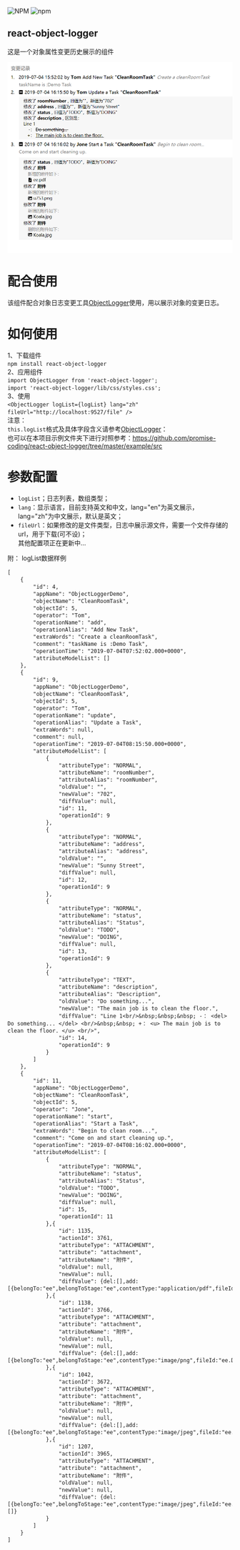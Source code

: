 ![NPM](https://img.shields.io/npm/l/react-object-logger.svg?style=popout) ![npm](https://img.shields.io/npm/v/react-object-logger.svg?style=flat-square)
## react-object-logger

这是一个对象属性变更历史展示的组件

![demo](./image/demo.png)

# 配合使用
该组件配合对象日志变更工具[ObjectLogger](https://github.com/yeecode/ObjectLogger)使用，用以展示对象的变更日志。

# 如何使用
1、下载组件  
`npm install react-object-logger`   
2、应用组件  
`import ObjectLogger from 'react-object-logger';`    
`import 'react-object-logger/lib/css/styles.css';`    
3、使用  
`<ObjectLogger logList={logList} lang="zh" fileUrl="http://localhost:9527/file" />`  
注意：  
`this.logList`格式及具体字段含义请参考[ObjectLogger](https://github.com/yeecode/ObjectLogger)：  
也可以在本项目示例文件夹下进行对照参考：https://github.com/promise-coding/react-object-logger/tree/master/example/src   

# 参数配置
- `logList`；日志列表，数组类型；   
-  `lang`：显示语言，目前支持英文和中文，lang="en"为英文展示，lang="zh"为中文展示，默认是英文；  
-  `fileUrl`：如果修改的是文件类型，日志中展示源文件，需要一个文件存储的url，用于下载(可不设)；  
其他配置项正在更新中...   

附：
logList数据样例  
```
[
    {
        "id": 4,
        "appName": "ObjectLoggerDemo",
        "objectName": "CleanRoomTask",
        "objectId": 5,
        "operator": "Tom",
        "operationName": "add",
        "operationAlias": "Add New Task",
        "extraWords": "Create a cleanRoomTask",
        "comment": "taskName is :Demo Task",
        "operationTime": "2019-07-04T07:52:02.000+0000",
        "attributeModelList": []
    },
    {
        "id": 9,
        "appName": "ObjectLoggerDemo",
        "objectName": "CleanRoomTask",
        "objectId": 5,
        "operator": "Tom",
        "operationName": "update",
        "operationAlias": "Update a Task",
        "extraWords": null,
        "comment": null,
        "operationTime": "2019-07-04T08:15:50.000+0000",
        "attributeModelList": [
            {
                "attributeType": "NORMAL",
                "attributeName": "roomNumber",
                "attributeAlias": "roomNumber",
                "oldValue": "",
                "newValue": "702",
                "diffValue": null,
                "id": 11,
                "operationId": 9
            },
            {
                "attributeType": "NORMAL",
                "attributeName": "address",
                "attributeAlias": "address",
                "oldValue": "",
                "newValue": "Sunny Street",
                "diffValue": null,
                "id": 12,
                "operationId": 9
            },
            {
                "attributeType": "NORMAL",
                "attributeName": "status",
                "attributeAlias": "Status",
                "oldValue": "TODO",
                "newValue": "DOING",
                "diffValue": null,
                "id": 13,
                "operationId": 9
            },
            {
                "attributeType": "TEXT",
                "attributeName": "description",
                "attributeAlias": "Description",
                "oldValue": "Do something...",
                "newValue": "The main job is to clean the floor.",
                "diffValue": "Line 1<br/>&nbsp;&nbsp;&nbsp; -： <del> Do something... </del> <br/>&nbsp;&nbsp; +： <u> The main job is to clean the floor. </u> <br/>",
                "id": 14,
                "operationId": 9
            }
        ]
    },
    {
        "id": 11,
        "appName": "ObjectLoggerDemo",
        "objectName": "CleanRoomTask",
        "objectId": 5,
        "operator": "Jone",
        "operationName": "start",
        "operationAlias": "Start a Task",
        "extraWords": "Begin to clean room...",
        "comment": "Come on and start cleaning up.",
        "operationTime": "2019-07-04T08:16:02.000+0000",
        "attributeModelList": [
            {
                "attributeType": "NORMAL",
                "attributeName": "status",
                "attributeAlias": "Status",
                "oldValue": "TODO",
                "newValue": "DOING",
                "diffValue": null,
                "id": 15,
                "operationId": 11
            },{
                "id": 1135,
                "actionId": 3761,
                "attributeType": "ATTACHMENT",
                "attribute": "attachment",
                "attributeName": "附件",
                "oldValue": null,
                "newValue": null,
                "diffValue": {del:[],add:[{belongTo:"ee",belongToStage:"ee",contentType:"application/pdf",fileId:"ee.DAT",fileName:"ee.pdf",fileSize:394411,fileType:"pdf",id:5474,isConfirmed:0,isDeleted:0,outerId:43170,uploadTime:1559788779000}]}
            },{
                "id": 1138,
                "actionId": 3766,
                "attributeType": "ATTACHMENT",
                "attribute": "attachment",
                "attributeName": "附件",
                "oldValue": null,
                "newValue": null,
                "diffValue": {del:[],add:[{belongTo:"ee",belongToStage:"ee",contentType:"image/png",fileId:"ee.DAT",fileName:"u753.png",fileSize:224098,fileType:"png",id:5500,isConfirmed:0,isDeleted:0,outerId:43170,uploadTime:1560330531000}]}
            },{
                "id": 1042,
                "actionId": 3672,
                "attributeType": "ATTACHMENT",
                "attribute": "attachment",
                "attributeName": "附件",
                "oldValue": null,
                "newValue": null,
                "diffValue": {del:[],add:[{belongTo:"ee",belongToStage:"ee",contentType:"image/jpeg",fileId:"ee.DAT",fileName:"Koala.jpg",fileSize:780831,fileType:"jpg",id:5471,isConfirmed:0,isDeleted:0,outerId:43170,uploadTime:1559532908000}]}
            },{
                "id": 1207,
                "actionId": 3965,
                "attributeType": "ATTACHMENT",
                "attribute": "attachment",
                "attributeName": "附件",
                "oldValue": null,
                "newValue": null,
                "diffValue": {del:[{belongTo:"ee",belongToStage:"ee",contentType:"image/jpeg",fileId:"ee.DAT",fileName:"Koala.jpg",fileSize:780831,fileType:"jpg",id:5471,isConfirmed:1,isDeleted:0,outerId:43170,uploadTime:1559532910000}],add:[]}
            }
        ]
    }
]
```